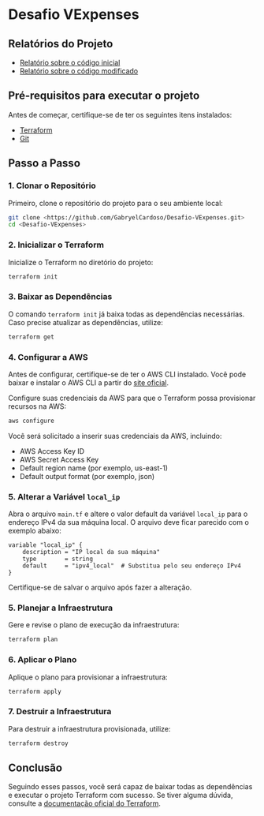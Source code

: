 # Desafio VExpenses
## Relatórios do Projeto

- [Relatório sobre o código inicial](https://docs.google.com/document/d/1ztwLi9uMWa4cirQU_gdqo8JHo58nElLvsx9_UsKnibI/edit?usp=sharing)
- [Relatório sobre o código modificado](https://docs.google.com/document/d/1iW6BNfFUo-S3i9bNFNkN2bg9u_KO6VSOFgxc0NbjMDQ/edit?usp=sharing)
## Pré-requisitos para executar o projeto

Antes de começar, certifique-se de ter os seguintes itens instalados:

- [Terraform](https://www.terraform.io/downloads.html)
- [Git](https://git-scm.com/downloads)

## Passo a Passo

### 1. Clonar o Repositório

Primeiro, clone o repositório do projeto para o seu ambiente local:

```sh
git clone <https://github.com/GabryelCardoso/Desafio-VExpenses.git>
cd <Desafio-VExpenses>
```

### 2. Inicializar o Terraform

Inicialize o Terraform no diretório do projeto:

```sh
terraform init
```

### 3. Baixar as Dependências

O comando `terraform init` já baixa todas as dependências necessárias. Caso precise atualizar as dependências, utilize:

```sh
terraform get
```

### 4. Configurar a AWS

Antes de configurar, certifique-se de ter o AWS CLI instalado. Você pode baixar e instalar o AWS CLI a partir do [site oficial](https://aws.amazon.com/cli/).

Configure suas credenciais da AWS para que o Terraform possa provisionar recursos na AWS:

```sh
aws configure
```

Você será solicitado a inserir suas credenciais da AWS, incluindo:

- AWS Access Key ID
- AWS Secret Access Key
- Default region name (por exemplo, us-east-1)
- Default output format (por exemplo, json)

### 5. Alterar a Variável `local_ip`

Abra o arquivo `main.tf` e altere o valor default da variável `local_ip` para o endereço IPv4 da sua máquina local. O arquivo deve ficar parecido com o exemplo abaixo:

```hcl
variable "local_ip" {
    description = "IP local da sua máquina"
    type        = string
    default     = "ipv4_local"  # Substitua pelo seu endereço IPv4
}
```

Certifique-se de salvar o arquivo após fazer a alteração.
### 5. Planejar a Infraestrutura

Gere e revise o plano de execução da infraestrutura:

```sh
terraform plan
```

### 6. Aplicar o Plano

Aplique o plano para provisionar a infraestrutura:

```sh
terraform apply
```

### 7. Destruir a Infraestrutura

Para destruir a infraestrutura provisionada, utilize:

```sh
terraform destroy
```

## Conclusão

Seguindo esses passos, você será capaz de baixar todas as dependências e executar o projeto Terraform com sucesso. Se tiver alguma dúvida, consulte a [documentação oficial do Terraform](https://www.terraform.io/docs/index.html).
